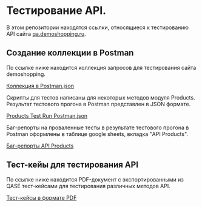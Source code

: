 # Тестирование API.

В этом репозитории находятся ссылки, относящиеся к тестированию API сайта [qa.demoshopping.ru](https://qa.demoshopping.ru/). 

## Создание коллекции в Postman
По ссылке ниже находится коллекция запросов для тестирования сайта demoshopping. 
</br>

[Коллекция в Postman.json](https://github.com/user-attachments/files/19816476/DemoShopping.postman_collection.v1.json)


Скрипты для тестов написаны для некоторых методов модуля Products. Результат тестового прогона в Postman представлен в JSON формате.
</br>

[Products Test Run Postman.json](https://github.com/user-attachments/files/19816484/Products.v1.json)

Баг-репорты на проваленные тесты в результате тестового прогона в Postman оформлены в таблице google sheets, вкладка "API Products".
</br>

[Баг-репорты API Products](https://docs.google.com/spreadsheets/d/1O1KP0rok2-2D1IU6N4IQIR8fVpAH1MGfOr3ZuuuwA0M/edit?usp=sharing)

## Тест-кейы для тестирования API
По ссылке ниже находится PDF-документ с экспортированными из QASE тест-кейсами для тестирования различных методов API.


[Тест-кейсы в формате PDF](https://drive.google.com/file/d/17e86tt8HCgU3wkHkBhhgcmf9ibF232XC/view?usp=sharing)